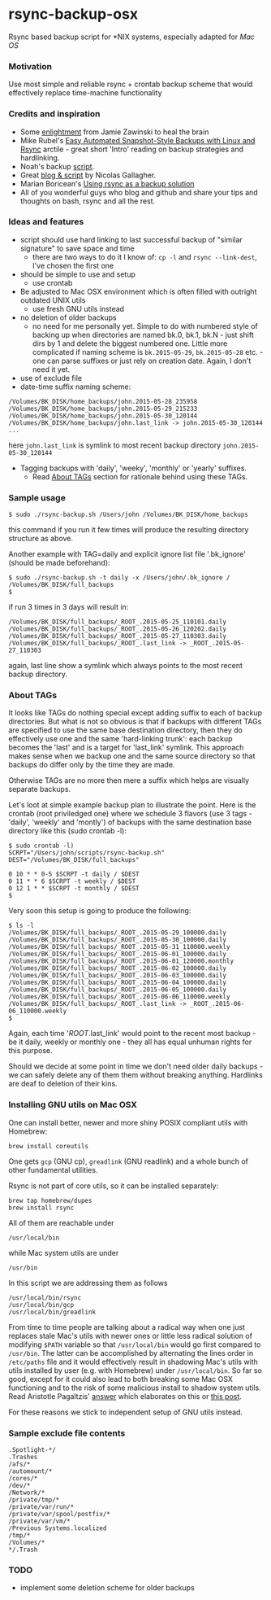 # rsync-backup-osx

Rsync based backup script for \*NIX systems, especially adapted for *Mac OS*

### Motivation

Use most simple and reliable rsync + crontab backup scheme that would effectively replace time-machine functionality

### Credits and inspiration

+ Some [enlightment](http://www.jwz.org/blog/2007/09/psa-backups/) from Jamie Zawinski to heal the brain
+ Mike Rubel's [Easy Automated Snapshot-Style Backups with Linux and Rsync](http://www.mikerubel.org/computers/rsync_snapshots/) arctile - great short 'Intro' reading on backup strategies and hardlinking.
+ Noah's backup [script](http://www.noah.org/wiki/Rsync_backup).
+ Great [blog & script](http://nicolasgallagher.com/mac-osx-bootable-backup-drive-with-rsync) by Nicolas Gallagher.
+ Marian Boricean's [Using rsync as a backup solution](http://dantux.com/weblog/2009/03/23/using-rsync-as-a-backup-solution/)
+ All of you wonderful guys who blog and github and share your tips and thoughts on bash, rsync and all the rest.

### Ideas and features

- script should use hard linking to last successful backup of "similar signature" to save space and time
  - there are two ways to do it I know of: ```cp -l``` and ```rsync --link-dest```, I've chosen the first one
- should be simple to use and setup
  - use crontab
- Be adjusted to Mac OSX environment which is often filled with outright outdated UNIX utils
  - use fresh GNU utils instead
- no deletion of older backups
  - no need for me personally yet. Simple to do with numbered style of backing up when directories are named bk.0, bk.1, bk.N - just shift dirs by 1 and delete the biggest numbered one.
  Little more complicated if naming scheme is ```bk.2015-05-29```, ```bk.2015-05-28``` etc. - one can parse suffixes or just rely on creation date. Again, I don't need it yet.
- use of exclude file
- date-time suffix naming scheme:

```
/Volumes/BK_DISK/home_backups/john.2015-05-28_235958
/Volumes/BK_DISK/home_backups/john.2015-05-29_215233
/Volumes/BK_DISK/home_backups/john.2015-05-30_120144
/Volumes/BK_DISK/home_backups/john.last_link -> john.2015-05-30_120144
...
```

here ```john.last_link``` is symlink to most recent backup directory ```john.2015-05-30_120144```

- Tagging backups with 'daily', 'weeky', 'monthly' or 'yearly' suffixes.
  - Read [About TAGs](#about_tags) section for rationale behind using these TAGs.

### Sample usage

```
$ sudo ./rsync-backup.sh /Users/john /Volumes/BK_DISK/home_backups
```
this command if you run it few times will produce the resulting directory structure as above.

Another example with TAG=daily and explicit ignore list file '.bk_ignore' (should be made beforehand):
```
$ sudo ./rsync-backup.sh -t daily -x /Users/john/.bk_ignore / /Volumes/BK_DISK/full_backups
$
```
if run 3 times in 3 days will result in:

```
/Volumes/BK_DISK/full_backups/_ROOT_.2015-05-25_110101.daily
/Volumes/BK_DISK/full_backups/_ROOT_.2015-05-26_120202.daily
/Volumes/BK_DISK/full_backups/_ROOT_.2015-05-27_110303.daily
/Volumes/BK_DISK/full_backups/_ROOT_.last_link -> _ROOT_.2015-05-27_110303
```
again, last line show a symlink which always points to the most recent backup directory.

### About TAGs<a name="about_tags"></a>

It looks like TAGs do nothing special except adding suffix to each of backup directories. But what is not so obvious is that if backups with different TAGs are specified to use the same base destination directory, then they do effectively use one and the same 'hard-linking trunk': each backup becomes the 'last' and is a target for 'last_link' symlink. This approach makes sense when we backup one and the same source directory so that backups do differ only by the time they are made.

Otherwise TAGs are no more then mere a suffix which helps are visually separate backups.

Let's loot at simple example backup plan to illustrate the point. Here is the crontab (root priviledged one) where we schedule 3 flavors (use 3 tags - 'daily', 'weekly' and 'montly') of backups with the same destination base directory like this (sudo crontab -l):

```
$ sudo crontab -l)
SCRPT="/Users/john/scripts/rsync-backup.sh"
DEST="/Volumes/BK_DISK/full_backups"

0 10 * * 0-5 $SCRPT -t daily / $DEST
0 11 * * 6 $SCRPT -t weekly / $DEST
0 12 1 * * $SCRPT -t monthly / $DEST
$
```

Very soon this setup is going to produce the following:

```
$ ls -l
/Volumes/BK_DISK/full_backups/_ROOT_.2015-05-29_100000.daily
/Volumes/BK_DISK/full_backups/_ROOT_.2015-05-30_100000.daily
/Volumes/BK_DISK/full_backups/_ROOT_.2015-05-31_110000.weekly
/Volumes/BK_DISK/full_backups/_ROOT_.2015-06-01_100000.daily
/Volumes/BK_DISK/full_backups/_ROOT_.2015-06-01_120000.monthly
/Volumes/BK_DISK/full_backups/_ROOT_.2015-06-02_100000.daily
/Volumes/BK_DISK/full_backups/_ROOT_.2015-06-03_100000.daily
/Volumes/BK_DISK/full_backups/_ROOT_.2015-06-04_100000.daily
/Volumes/BK_DISK/full_backups/_ROOT_.2015-06-05_100000.daily
/Volumes/BK_DISK/full_backups/_ROOT_.2015-06-06_110000.weekly
/Volumes/BK_DISK/full_backups/_ROOT_.last_link -> _ROOT_.2015-06-06_110000.weekly
$
```
Again, each time '_ROOT_.last_link' would point to the recent most backup - be it daily, weekly or monthly one - they all has equal unhuman rights for this purpose.

Should we decide at some point in time we don't need older daily backups - we can safely delete any of them them without breaking anything. Hardlinks are deaf to deletion of their kins.

### Installing GNU utils on Mac OSX

One can install better, newer and more shiny POSIX compliant utils with Homebrew:

```
brew install coreutils
```
One gets ```gcp``` (GNU cp), ```greadlink``` (GNU readlink) and a whole bunch of other fundamental utilities.

Rsync is not part of core utils, so it can be installed separately:
```
brew tap homebrew/dupes
brew install rsync
```
All of them are reachable under
```
/usr/local/bin
```
while Mac system utils are under
```
/usr/bin
```

In this script we are addressing them as follows
```
/usr/local/bin/rsync
/usr/local/bin/gcp
/usr/local/bin/greadlink
```

From time to time people are talking about a radical way when one just replaces stale Mac's utils with newer ones or little less radical solution of modifying ```$PATH``` variable so that ```/usr/local/bin``` would go first compared to ```/usr/bin```. The latter can be accomplished by alternating the lines order in ```/etc/paths``` file and it would effectively result in shadowing Mac's utils with utils installed by user (e.g. with Homebrew) under ```/usr/local/bin```. So far so good, except for it could also lead to both breaking some Mac OSX functioning and to the risk of some malicious install to shadow system utils. Read Aristotle Pagaltzis' [answer]( http://superuser.com/questions/324616/how-should-i-set-the-path-variable-on-my-mac-so-the-hombrew-installed-tools-are) which elaborates on this or [this post](https://discussions.apple.com/thread/3588837?start=0&tstart=0 ).

For these reasons we stick to independent setup of GNU utils instead.

### Sample exclude file contents

```
.Spotlight-*/
.Trashes
/afs/*
/automount/*
/cores/*
/dev/*
/Network/*
/private/tmp/*
/private/var/run/*
/private/var/spool/postfix/*
/private/var/vm/*
/Previous Systems.localized
/tmp/*
/Volumes/*
*/.Trash
```

### TODO
- implement some deletion scheme for older backups
